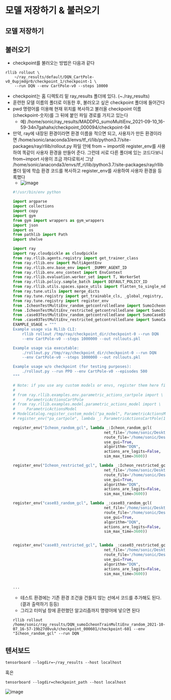 # 모델 저장하기 & 불러오기
## 모델 저장하기
## 불러오기
- checkpoint를 불러오는 방법은 다음과 같다
```
rllib rollout \
    ~/ray_results/default/DQN_CartPole-v0_0upjmdgr0/checkpoint_1/checkpoint-1 \
    --run DQN --env CartPole-v0 --steps 10000
```
- checkpoint는 홈 디렉토리 밑 ray_results 폴더에 있다. (~./ray_results)
- 훈련한 모델 이름의 폴더로 이동한 후, 불러오고 싶은 checkpoint 폴더에 들어간다
- pwd 명령어를 이용해 현재 위치를 복사하고 불러올 checkpoint 이름(checkpoint-숫자)를 그 뒤에 붙인 파일 경로를 가지고 있는다
  - 예) /home/sonic/ray_results/MADDPG_sumoMultiEnv_2021-09-10_16-59-34n7gahahx/checkpoint_000094/checkpoint-94
- 만약, ray에 내장된 환경이라면 환경 이름을 적으면 되고, 사용자가 만든 환경이라면  /home/sonic/anaconda3/envs/tf_rl/lib/python3.7/site-packages/ray/rllib/rollout.py 파일 안에 from ~ import와 register_env를 사용하여 똑같이 사용자 환경을 만들어 준다. 그런데 서로 다른 폴더에 있는 코드다보니 from~import 사용이 조금 까다로워서 그냥  /home/sonic/anaconda3/envs/tf_rl/lib/python3.7/site-packages/ray/rllib 폴더 밑에 학습 환경 코드를 복사하고 register_env를 사용하여 사용자 환경을 등록했다
  - ![image](https://user-images.githubusercontent.com/58590260/149289941-55a5090c-a90f-448f-addf-888bd61128f4.png)
  ```python
  #!/usr/bin/env python

  import argparse
  import collections
  import copy
  import gym
  from gym import wrappers as gym_wrappers
  import json
  import os
  from pathlib import Path
  import shelve

  import ray
  import ray.cloudpickle as cloudpickle
  from ray.rllib.agents.registry import get_trainer_class
  from ray.rllib.env import MultiAgentEnv
  from ray.rllib.env.base_env import _DUMMY_AGENT_ID
  from ray.rllib.env.env_context import EnvContext
  from ray.rllib.evaluation.worker_set import T, WorkerSet
  from ray.rllib.policy.sample_batch import DEFAULT_POLICY_ID
  from ray.rllib.utils.spaces.space_utils import flatten_to_single_ndarray
  from ray.tune.utils import merge_dicts
  from ray.tune.registry import get_trainable_cls, _global_registry, ENV_CREATOR
  from ray.tune.registry import register_env
  from .IcheonTestMultiEnv_random_getcontrolledlane import SumoIcheonTestMultiEnvironment as Icheon_random_gcl
  from .IcheonTestMultiEnv_restricted_getcontrolledlane import SumoIcheonTrainMultiEnvironment as Icheon_restricted_gcl
  from .case03TestMultiEnv_random_getcontrolledlane import SumoCase03TrainMultiEnvironment as case03_random_gcl
  from .case03TestMultiEnv_restricted_getcontrolledlane import SumoCase03TrainMultiEnvironment as case03_restricted_gcl
  EXAMPLE_USAGE = """
  Example usage via RLlib CLI:
      rllib rollout /tmp/ray/checkpoint_dir/checkpoint-0 --run DQN
      --env CartPole-v0 --steps 1000000 --out rollouts.pkl

  Example usage via executable:
      ./rollout.py /tmp/ray/checkpoint_dir/checkpoint-0 --run DQN
      --env CartPole-v0 --steps 1000000 --out rollouts.pkl

  Example usage w/o checkpoint (for testing purposes):
      ./rollout.py --run PPO --env CartPole-v0 --episodes 500
  """

  # Note: if you use any custom models or envs, register them here first, e.g.:
  #
  # from ray.rllib.examples.env.parametric_actions_cartpole import \
  #     ParametricActionsCartPole
  # from ray.rllib.examples.model.parametric_actions_model import \
  #     ParametricActionsModel
  # ModelCatalog.register_custom_model("pa_model", ParametricActionsModel)
  # register_env("pa_cartpole", lambda _: ParametricActionsCartPole(10))

  register_env("Icheon_random_gcl", lambda _:Icheon_random_gcl(
                                          net_file='/home/sonic/Desktop/nets/case06/intersection_pid0.net.xml',
                                          route_file='/home/sonic/Desktop/nets/case06/intersection_pid2.rou.xml',
                                          use_gui=True,
                                          algorithm="DQN",
                                          actions_are_logits=False,
                                          sim_max_time=3600))

  register_env("Icheon_restricted_gcl", lambda _:Icheon_restricted_gcl(
                                          net_file='/home/sonic/Desktop/nets/case06/intersection_pid1.net.xml',
                                          route_file='/home/sonic/Desktop/nets/case06/intersection_pid1.rou.xml',
                                          use_gui=True,
                                          algorithm="DQN",
                                          actions_are_logits=False,
                                          sim_max_time=3600))

  register_env("case03_random_gcl", lambda _:case03_random_gcl(
                                          net_file='/home/sonic/Desktop/nets/case03/intersection.net.xml',
                                          route_file='/home/sonic/Desktop/nets/case03/intersection.rou.xml',
                                          use_gui=True,
                                          algorithm="DQN",
                                          actions_are_logits=False,
                                          sim_max_time=3600))


  register_env("case03_restricted_gcl", lambda _:case03_restricted_gcl(
                                          net_file='/home/sonic/Desktop/nets/case03/intersection.net.xml',
                                          route_file='/home/sonic/Desktop/nets/case03/intersection.rou.xml',
                                          use_gui=True,
                                          algorithm="DQN",
                                          actions_are_logits=False,
                                          sim_max_time=3600))


  ...
  ```
  - 테스트 환경에는 기존 환경 조건을 건들지 않는 선에서 코드를 추가해도 된다. (결과 출력하기 등등)
  - 그리고 터미널 창에 훈련했던 알고리즘까지 명령어에 넣으면 된다
   ```
   rllib rollout  /home/sonic/ray_results/DQN_sumoIcheonTrainMultiEnv_random_2021-10-07_16-57-19b27d0vuk/checkpoint_000601/checkpoint-601 --env "Icheon_random_gcl" --run DQN
   ```
## 텐서보드
```
tensorboard --logdir=~/ray_results --host localhost
```
혹은
```
tensorboard --logdir=checkpoint_path --host localhost
```
![image](https://user-images.githubusercontent.com/58590260/149296655-8c05bc7b-244e-4bdf-8c62-8b9df3fa5207.png)
